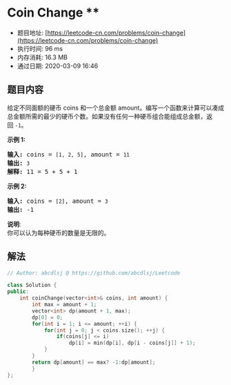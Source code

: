 # Coin Change **
- 题目地址: [https://leetcode-cn.com/problems/coin-change](https://leetcode-cn.com/problems/coin-change)
- 执行时间: 96 ms
- 内存消耗: 16.3 MB
- 通过日期: 2020-03-09 16:46

## 题目内容
<p>给定不同面额的硬币 coins 和一个总金额 amount。编写一个函数来计算可以凑成总金额所需的最少的硬币个数。如果没有任何一种硬币组合能组成总金额，返回 <code>-1</code>。</p>



<p><strong>示例 1:</strong></p>

<pre><strong>输入: </strong>coins = <code>[1, 2, 5]</code>, amount = <code>11</code>
<strong>输出: </strong><code>3</code> 
<strong>解释:</strong> 11 = 5 + 5 + 1</pre>

<p><strong>示例 2:</strong></p>

<pre><strong>输入: </strong>coins = <code>[2]</code>, amount = <code>3</code>
<strong>输出: </strong>-1</pre>



<p><strong>说明</strong>:<br>
你可以认为每种硬币的数量是无限的。</p>


## 解法
```cpp
// Author: abcdlsj @ https://github.com/abcdlsj/Leetcode

class Solution {
public:
    int coinChange(vector<int>& coins, int amount) {
        int max = amount + 1;
        vector<int> dp(amount + 1, max);
        dp[0] = 0;
        for(int i = 1; i <= amount; ++i) {
            for(int j = 0; j < coins.size(); ++j) {
                if(coins[j] <= i)
                    dp[i] = min(dp[i], dp[i - coins[j]] + 1);
            }
        }
        return dp[amount] == max? -1:dp[amount];
        }
};

```